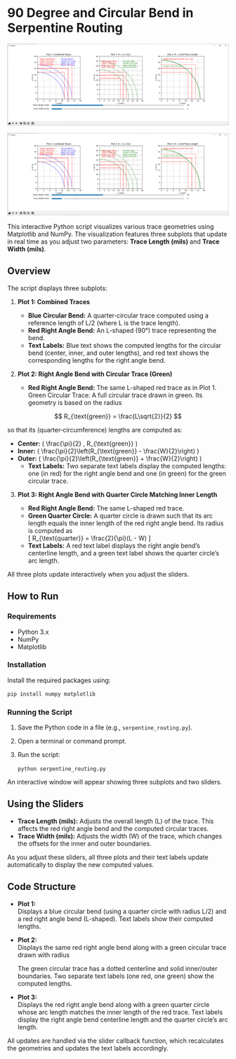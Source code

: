 # 90 Degree and Circular Bend in Serpentine Routing

![](https://github.com/seanhwang10/Serpentine-Routing-Delay/blob/main/2025-02-16_23-09-12.png)

![](https://github.com/seanhwang10/Serpentine-Routing-Delay/blob/main/2025-02-16_23-09-12.png)

This interactive Python script visualizes various trace geometries using Matplotlib and NumPy. The visualization features three subplots that update in real time as you adjust two parameters: **Trace Length (mils)** and **Trace Width (mils)**.

## Overview

The script displays three subplots:

1. **Plot 1: Combined Traces**  
   
   - **Blue Circular Bend:** A quarter‐circular trace computed using a reference length of L/2 (where L is the trace length).  
   - **Red Right Angle Bend:** An L-shaped (90°) trace representing the bend.
   - **Text Labels:** Blue text shows the computed lengths for the circular bend (center, inner, and outer lengths), and red text shows the corresponding lengths for the right angle bend.

2. **Plot 2: Right Angle Bend with Circular Trace (Green)**  
   
   - **Red Right Angle Bend:** The same L-shaped red trace as in Plot 1.
Green Circular Trace: A full circular trace drawn in green. Its geometry is based on the radius

$$ R_{\text{green}} = \frac{L\sqrt{2}}{2} $$

so that its (quarter‑circumference) lengths are computed as:

- **Center:** \( \frac{\pi}{2} \, R_{\text{green}} \)
- **Inner:** \( \frac{\pi}{2}\left(R_{\text{green}} - \frac{W}{2}\right) \)
- **Outer:** \( \frac{\pi}{2}\left(R_{\text{green}} + \frac{W}{2}\right) \)
   - **Text Labels:** Two separate text labels display the computed lengths: one (in red) for the right angle bend and one (in green) for the green circular trace.

3. **Plot 3: Right Angle Bend with Quarter Circle Matching Inner Length**  
   
   - **Red Right Angle Bend:** The same L-shaped red trace.
   - **Green Quarter Circle:** A quarter circle is drawn such that its arc length equals the inner length of the red right angle bend. Its radius is computed as  
     \[
     R_{\text{quarter}} = \frac{2}{\pi}(L - W)
     \]
   - **Text Labels:** A red text label displays the right angle bend’s centerline length, and a green text label shows the quarter circle’s arc length.

All three plots update interactively when you adjust the sliders.

## How to Run

### Requirements

- Python 3.x  
- NumPy  
- Matplotlib  

### Installation

Install the required packages using:

```bash
pip install numpy matplotlib
```

### Running the Script

1. Save the Python code in a file (e.g., `serpentine_routing.py`).

2. Open a terminal or command prompt.

3. Run the script:
   
   `python serpentine_routing.py`

An interactive window will appear showing three subplots and two sliders.

## Using the Sliders

- **Trace Length (mils):** Adjusts the overall length (L) of the trace. This affects the red right angle bend and the computed circular traces.
- **Trace Width (mils):** Adjusts the width (W) of the trace, which changes the offsets for the inner and outer boundaries.

As you adjust these sliders, all three plots and their text labels update automatically to display the new computed values.

## Code Structure

- **Plot 1:**  
  Displays a blue circular bend (using a quarter circle with radius L/2) and a red right angle bend (L-shaped). Text labels show their computed lengths.

- **Plot 2:**  
  Displays the same red right angle bend along with a green circular trace drawn with radius
  
  The green circular trace has a dotted centerline and solid inner/outer boundaries. Two separate text labels (one red, one green) show the computed lengths.

- **Plot 3:**  
  Displays the red right angle bend along with a green quarter circle whose arc length matches the inner length of the red trace. Text labels display the right angle bend centerline length and the quarter circle’s arc length.

All updates are handled via the slider callback function, which recalculates the geometries and updates the text labels accordingly.
